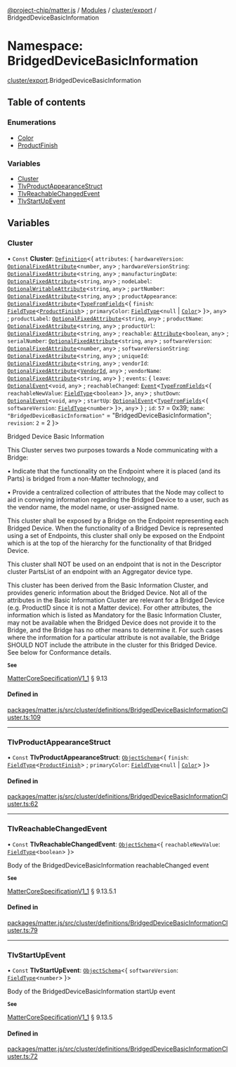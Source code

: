 [@project-chip/matter.js](../README.md) / [Modules](../modules.md) / [cluster/export](cluster_export.md) / BridgedDeviceBasicInformation

# Namespace: BridgedDeviceBasicInformation

[cluster/export](cluster_export.md).BridgedDeviceBasicInformation

## Table of contents

### Enumerations

- [Color](../enums/cluster_export.BridgedDeviceBasicInformation.Color.md)
- [ProductFinish](../enums/cluster_export.BridgedDeviceBasicInformation.ProductFinish.md)

### Variables

- [Cluster](cluster_export.BridgedDeviceBasicInformation.md#cluster)
- [TlvProductAppearanceStruct](cluster_export.BridgedDeviceBasicInformation.md#tlvproductappearancestruct)
- [TlvReachableChangedEvent](cluster_export.BridgedDeviceBasicInformation.md#tlvreachablechangedevent)
- [TlvStartUpEvent](cluster_export.BridgedDeviceBasicInformation.md#tlvstartupevent)

## Variables

### Cluster

• `Const` **Cluster**: [`Definition`](cluster_export.ClusterFactory.md#definition)<{ `attributes`: { `hardwareVersion`: [`OptionalFixedAttribute`](cluster_export.md#optionalfixedattribute)<`number`, `any`\> ; `hardwareVersionString`: [`OptionalFixedAttribute`](cluster_export.md#optionalfixedattribute)<`string`, `any`\> ; `manufacturingDate`: [`OptionalFixedAttribute`](cluster_export.md#optionalfixedattribute)<`string`, `any`\> ; `nodeLabel`: [`OptionalWritableAttribute`](cluster_export.md#optionalwritableattribute)<`string`, `any`\> ; `partNumber`: [`OptionalFixedAttribute`](cluster_export.md#optionalfixedattribute)<`string`, `any`\> ; `productAppearance`: [`OptionalFixedAttribute`](cluster_export.md#optionalfixedattribute)<[`TypeFromFields`](tlv_export.md#typefromfields)<{ `finish`: [`FieldType`](../interfaces/tlv_export.FieldType.md)<[`ProductFinish`](../enums/cluster_export.BridgedDeviceBasicInformation.ProductFinish.md)\> ; `primaryColor`: [`FieldType`](../interfaces/tlv_export.FieldType.md)<``null`` \| [`Color`](../enums/cluster_export.BridgedDeviceBasicInformation.Color.md)\>  }\>, `any`\> ; `productLabel`: [`OptionalFixedAttribute`](cluster_export.md#optionalfixedattribute)<`string`, `any`\> ; `productName`: [`OptionalFixedAttribute`](cluster_export.md#optionalfixedattribute)<`string`, `any`\> ; `productUrl`: [`OptionalFixedAttribute`](cluster_export.md#optionalfixedattribute)<`string`, `any`\> ; `reachable`: [`Attribute`](cluster_export.md#attribute)<`boolean`, `any`\> ; `serialNumber`: [`OptionalFixedAttribute`](cluster_export.md#optionalfixedattribute)<`string`, `any`\> ; `softwareVersion`: [`OptionalFixedAttribute`](cluster_export.md#optionalfixedattribute)<`number`, `any`\> ; `softwareVersionString`: [`OptionalFixedAttribute`](cluster_export.md#optionalfixedattribute)<`string`, `any`\> ; `uniqueId`: [`OptionalFixedAttribute`](cluster_export.md#optionalfixedattribute)<`string`, `any`\> ; `vendorId`: [`OptionalFixedAttribute`](cluster_export.md#optionalfixedattribute)<[`VendorId`](datatype_export.md#vendorid), `any`\> ; `vendorName`: [`OptionalFixedAttribute`](cluster_export.md#optionalfixedattribute)<`string`, `any`\>  } ; `events`: { `leave`: [`OptionalEvent`](cluster_export.md#optionalevent)<`void`, `any`\> ; `reachableChanged`: [`Event`](cluster_export.md#event)<[`TypeFromFields`](tlv_export.md#typefromfields)<{ `reachableNewValue`: [`FieldType`](../interfaces/tlv_export.FieldType.md)<`boolean`\>  }\>, `any`\> ; `shutDown`: [`OptionalEvent`](cluster_export.md#optionalevent)<`void`, `any`\> ; `startUp`: [`OptionalEvent`](cluster_export.md#optionalevent)<[`TypeFromFields`](tlv_export.md#typefromfields)<{ `softwareVersion`: [`FieldType`](../interfaces/tlv_export.FieldType.md)<`number`\>  }\>, `any`\>  } ; `id`: ``57`` = 0x39; `name`: ``"BridgedDeviceBasicInformation"`` = "BridgedDeviceBasicInformation"; `revision`: ``2`` = 2 }\>

Bridged Device Basic Information

This Cluster serves two purposes towards a Node communicating with a Bridge:

  • Indicate that the functionality on the Endpoint where it is placed (and its Parts) is bridged from a
    non-Matter technology, and

  • Provide a centralized collection of attributes that the Node may collect to aid in conveying information
    regarding the Bridged Device to a user, such as the vendor name, the model name, or user-assigned name.

This cluster shall be exposed by a Bridge on the Endpoint representing each Bridged Device. When the
functionality of a Bridged Device is represented using a set of Endpoints, this cluster shall only be exposed on
the Endpoint which is at the top of the hierarchy for the functionality of that Bridged Device.

This cluster shall NOT be used on an endpoint that is not in the Descriptor cluster PartsList of an endpoint
with an Aggregator device type.

This cluster has been derived from the Basic Information Cluster, and provides generic information about the
Bridged Device. Not all of the attributes in the Basic Information Cluster are relevant for a Bridged Device
(e.g. ProductID since it is not a Matter device). For other attributes, the information which is listed as
Mandatory for the Basic Information Cluster, may not be available when the Bridged Device does not provide it to
the Bridge, and the Bridge has no other means to determine it. For such cases where the information for a
particular attribute is not available, the Bridge SHOULD NOT include the attribute in the cluster for this
Bridged Device. See below for Conformance details.

**`See`**

[MatterCoreSpecificationV1_1](../interfaces/spec_export.MatterCoreSpecificationV1_1.md) § 9.13

#### Defined in

[packages/matter.js/src/cluster/definitions/BridgedDeviceBasicInformationCluster.ts:109](https://github.com/project-chip/matter.js/blob/b7330d72/packages/matter.js/src/cluster/definitions/BridgedDeviceBasicInformationCluster.ts#L109)

___

### TlvProductAppearanceStruct

• `Const` **TlvProductAppearanceStruct**: [`ObjectSchema`](../classes/tlv_export.ObjectSchema.md)<{ `finish`: [`FieldType`](../interfaces/tlv_export.FieldType.md)<[`ProductFinish`](../enums/cluster_export.BridgedDeviceBasicInformation.ProductFinish.md)\> ; `primaryColor`: [`FieldType`](../interfaces/tlv_export.FieldType.md)<``null`` \| [`Color`](../enums/cluster_export.BridgedDeviceBasicInformation.Color.md)\>  }\>

#### Defined in

[packages/matter.js/src/cluster/definitions/BridgedDeviceBasicInformationCluster.ts:62](https://github.com/project-chip/matter.js/blob/b7330d72/packages/matter.js/src/cluster/definitions/BridgedDeviceBasicInformationCluster.ts#L62)

___

### TlvReachableChangedEvent

• `Const` **TlvReachableChangedEvent**: [`ObjectSchema`](../classes/tlv_export.ObjectSchema.md)<{ `reachableNewValue`: [`FieldType`](../interfaces/tlv_export.FieldType.md)<`boolean`\>  }\>

Body of the BridgedDeviceBasicInformation reachableChanged event

**`See`**

[MatterCoreSpecificationV1_1](../interfaces/spec_export.MatterCoreSpecificationV1_1.md) § 9.13.5.1

#### Defined in

[packages/matter.js/src/cluster/definitions/BridgedDeviceBasicInformationCluster.ts:79](https://github.com/project-chip/matter.js/blob/b7330d72/packages/matter.js/src/cluster/definitions/BridgedDeviceBasicInformationCluster.ts#L79)

___

### TlvStartUpEvent

• `Const` **TlvStartUpEvent**: [`ObjectSchema`](../classes/tlv_export.ObjectSchema.md)<{ `softwareVersion`: [`FieldType`](../interfaces/tlv_export.FieldType.md)<`number`\>  }\>

Body of the BridgedDeviceBasicInformation startUp event

**`See`**

[MatterCoreSpecificationV1_1](../interfaces/spec_export.MatterCoreSpecificationV1_1.md) § 9.13.5

#### Defined in

[packages/matter.js/src/cluster/definitions/BridgedDeviceBasicInformationCluster.ts:72](https://github.com/project-chip/matter.js/blob/b7330d72/packages/matter.js/src/cluster/definitions/BridgedDeviceBasicInformationCluster.ts#L72)
